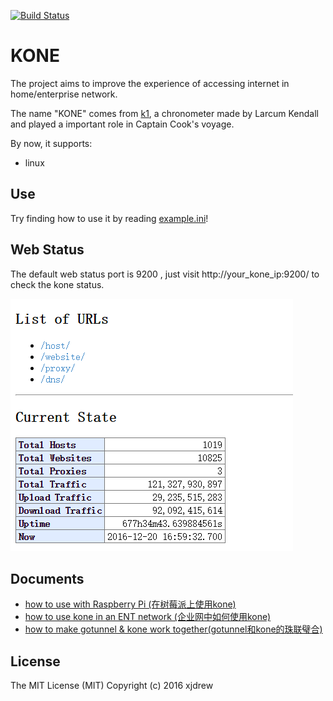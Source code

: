 [![Build Status](https://travis-ci.org/xjdrew/kone.svg?branch=master)](https://travis-ci.org/xjdrew/kone)

# KONE
The project aims to improve the experience of accessing internet in home/enterprise network.

The name "KONE" comes from [k1](https://en.wikipedia.org/wiki/Larcum_Kendall#K1), a chronometer made by Larcum Kendall and played a important role in Captain Cook's voyage.

By now, it supports:
* linux

## Use
Try finding how to use it by reading [example.ini](./example.ini)!

## Web Status
The default web status port is 9200 , just visit http://your_kone_ip:9200/ to check the kone status.

<img src=./misc/images/kone_webui.png border=0>

## Documents
* [how to use with Raspberry Pi (在树莓派上使用kone)](./misc/docs/how-to-use-with-raspberry-pi.md)
* [how to use kone in an ENT network (企业网中如何使用kone)](./misc/docs/kone-in-ent-network.md)
* [how to make gotunnel & kone work together(gotunnel和kone的珠联璧合)](./misc/docs/gotunnel-kone-work-together.md)

## License
The MIT License (MIT) Copyright (c) 2016 xjdrew

